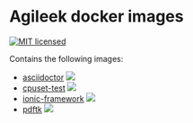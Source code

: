 # Agileek docker images
[![MIT licensed](https://img.shields.io/badge/license-MIT-blue.svg)](https://tldrlegal.com/license/mit-license#summary)

Contains the following images:
* [asciidoctor](asciidoctor/) [![](https://badge.imagelayers.io/agileek/asciidoctor:latest.svg)](https://imagelayers.io/?images=agileek/asciidoctor:latest 'Get your own badge on imagelayers.io')
* [cpuset-test](cpuset-test/) [![](https://badge.imagelayers.io/agileek/cpuset-test:latest.svg)](https://imagelayers.io/?images=agileek/cpuset-test:latest 'Get your own badge on imagelayers.io')
* [ionic-framework](ionic-framework/) [![](https://badge.imagelayers.io/agileek/ionic-framework:latest.svg)](https://imagelayers.io/?images=agileek/ionic-framework:latest 'Get your own badge on imagelayers.io')
* [pdftk](pdftk/) [![](https://badge.imagelayers.io/agileek/pdftk:latest.svg)](https://imagelayers.io/?images=agileek/pdftk:latest 'Get your own badge on imagelayers.io')
